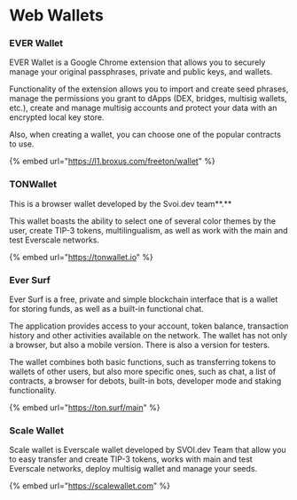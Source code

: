 # Web Wallets

### EVER Wallet

EVER Wallet is a Google Chrome extension that allows you to securely manage your original passphrases, private and public keys, and wallets.

Functionality of the extension allows you to import and create seed phrases, manage the permissions you grant to dApps (DEX, bridges, multisig wallets, etc.), create and manage multisig accounts and protect your data with an encrypted local key store.

Also, when creating a wallet, you can choose one of the popular contracts to use.

{% embed url="https://l1.broxus.com/freeton/wallet" %}

### TONWallet

This is a browser wallet developed by the Svoi.dev team**.**

This wallet boasts the ability to select one of several color themes by the user, create TIP-3 tokens, multilingualism, as well as work with the main and test Everscale networks.

{% embed url="https://tonwallet.io" %}

### Ever Surf

Ever Surf is a free, private and simple blockchain interface that is a wallet for storing funds, as well as a built-in functional chat.

The application provides access to your account, token balance, transaction history and other activities available on the network. The wallet has not only a browser, but also a mobile version. There is also a version for testers.

The wallet combines both basic functions, such as transferring tokens to wallets of other users, but also more specific ones, such as chat, a list of contracts, a browser for debots, built-in bots, developer mode and staking functionality.

{% embed url="https://ton.surf/main" %}

### Scale Wallet

Scale wallet is Everscale wallet developed  by SVOI.dev Team that allow you to easy transfer and create TIP-3 tokens, works with main and test Everscale networks, deploy multisig wallet and manage your seeds. 

{% embed url="https://scalewallet.com" %}